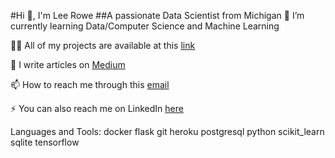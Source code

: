 #Hi 👋, I'm Lee Rowe
##A passionate Data Scientist from Michigan
🌱 I’m currently learning Data/Computer Science and Machine Learning

👨‍💻 All of my projects are available at this [link](https://github.com/leecrowe)

📝 I write articles on [Medium](https://medium.com/@leerowe)

📫 How to reach me through this [email](leerowe.business@gmail.com)

⚡ You can also reach me on LinkedIn [here](https://www.linkedin.com/in/lee-rowe-59895620a)


Languages and Tools:
docker flask git heroku postgresql python scikit_learn sqlite tensorflow
